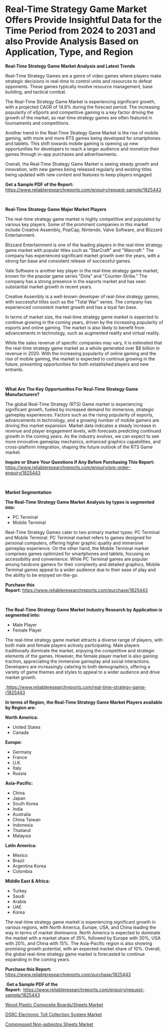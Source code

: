 <p><h1>Real-Time Strategy Game Market Offers Provide Insightful Data for the Time Period from 2024 to 2031 and also Provide Analysis Based on Application, Type, and Region</h1></p><p><strong>Real-Time Strategy Game Market Analysis and Latest Trends</strong></p>
<p><p>Real-Time Strategy Games are a genre of video games where players make strategic decisions in real-time to control units and resources to defeat opponents. These games typically involve resource management, base building, and tactical combat.</p><p>The Real-Time Strategy Game Market is experiencing significant growth, with a projected CAGR of 14.8% during the forecast period. The increasing popularity of eSports and competitive gaming is a key factor driving the growth of the market, as real-time strategy games are often featured in tournaments and competitions.</p><p>Another trend in the Real-Time Strategy Game Market is the rise of mobile gaming, with more and more RTS games being developed for smartphones and tablets. This shift towards mobile gaming is opening up new opportunities for developers to reach a larger audience and monetize their games through in-app purchases and advertisements.</p><p>Overall, the Real-Time Strategy Game Market is seeing steady growth and innovation, with new games being released regularly and existing titles being updated with new content and features to keep players engaged.</p></p>
<p><strong>Get a Sample PDF of the Report:&nbsp;</strong> <a href="https://www.reliableresearchreports.com/enquiry/request-sample/1825443">https://www.reliableresearchreports.com/enquiry/request-sample/1825443</a></p>
<p>&nbsp;</p>
<p><strong>Real-Time Strategy Game Major Market Players</strong></p>
<p><p>The real-time strategy game market is highly competitive and populated by various key players. Some of the prominent companies in this market include Creative Assembly, PopCap, Nintendo, Valve Software, and Blizzard Entertainment. </p><p>Blizzard Entertainment is one of the leading players in the real-time strategy game market with popular titles such as "StarCraft" and "Warcraft." The company has experienced significant market growth over the years, with a strong fan base and consistent release of successful games. </p><p>Vale Software is another key player in the real-time strategy game market, known for the popular game series "Dota" and "Counter-Strike." The company has a strong presence in the esports market and has seen substantial market growth in recent years.</p><p>Creative Assembly is a well-known developer of real-time strategy games, with successful titles such as the "Total War" series. The company has experienced consistent market growth and has a loyal fan base.</p><p>In terms of market size, the real-time strategy game market is expected to continue growing in the coming years, driven by the increasing popularity of esports and online gaming. The market is also likely to benefit from advancements in technology, such as augmented reality and virtual reality.</p><p>While the sales revenue of specific companies may vary, it is estimated that the real-time strategy game market as a whole generated over $8 billion in revenue in 2020. With the increasing popularity of online gaming and the rise of mobile gaming, the market is expected to continue growing in the future, presenting opportunities for both established players and new entrants.</p></p>
<p>&nbsp;</p>
<p><strong>What Are The Key Opportunities For Real-Time Strategy Game Manufacturers?</strong></p>
<p><p>The global Real-Time Strategy (RTS) Game market is experiencing significant growth, fueled by increased demand for immersive, strategic gameplay experiences. Factors such as the rising popularity of esports, advancements in technology, and a growing number of mobile gamers are driving this market expansion. Market data indicates a steady increase in revenue and player engagement levels, with forecasts predicting continued growth in the coming years. As the industry evolves, we can expect to see more innovative gameplay mechanics, enhanced graphics capabilities, and cross-platform integration, shaping the future outlook of the RTS Game market.</p></p>
<p><strong>Inquire or Share Your Questions If Any Before Purchasing This Report:</strong> <a href="https://www.reliableresearchreports.com/enquiry/pre-order-enquiry/1825443">https://www.reliableresearchreports.com/enquiry/pre-order-enquiry/1825443</a></p>
<p>&nbsp;</p>
<p><strong>Market Segmentation</strong></p>
<p><strong>The Real-Time Strategy Game Market Analysis by types is segmented into:</strong></p>
<p><ul><li>PC Terminal</li><li>Mobile Terminal</li></ul></p>
<p><p>Real-Time Strategy Games cater to two primary market types: PC Terminal and Mobile Terminal. PC Terminal market refers to games designed for personal computers, offering higher graphic quality and immersive gameplay experience. On the other hand, the Mobile Terminal market comprises games optimized for smartphones and tablets, focusing on accessibility and convenience. While PC Terminal games are popular among hardcore gamers for their complexity and detailed graphics, Mobile Terminal games appeal to a wider audience due to their ease of play and the ability to be enjoyed on-the-go.</p></p>
<p><strong>Purchase this Report:&nbsp;</strong><a href="https://www.reliableresearchreports.com/purchase/1825443">https://www.reliableresearchreports.com/purchase/1825443</a></p>
<p>&nbsp;</p>
<p><strong>The Real-Time Strategy Game Market Industry Research by Application is segmented into:</strong></p>
<p><ul><li>Male Player</li><li>Female Player</li></ul></p>
<p><p>The real-time strategy game market attracts a diverse range of players, with both male and female players actively participating. Male players traditionally dominate the market, enjoying the competitive and strategic elements of the games. However, the female player market is also gaining traction, appreciating the immersive gameplay and social interactions. Developers are increasingly catering to both demographics, offering a variety of game themes and styles to appeal to a wider audience and drive market growth.</p></p>
<p><a href="https://www.reliableresearchreports.com/real-time-strategy-game-r1825443">&nbsp;https://www.reliableresearchreports.com/real-time-strategy-game-r1825443</a></p>
<p><strong>In terms of Region, the Real-Time Strategy Game Market Players available by Region are:</strong></p>
<p>
    <p> <strong> North America: </strong>
        <ul>
            <li>United States</li>
            <li>Canada</li>
        </ul>
        </p> 
    <p> <strong> Europe: </strong>
        <ul>
            <li>Germany</li>
            <li>France</li>
            <li>U.K.</li>
            <li>Italy</li>
            <li>Russia</li>
        </ul>
        </p> 
    <p> <strong> Asia-Pacific: </strong>
        <ul>
            <li>China</li>
            <li>Japan</li>
            <li>South Korea</li>
            <li>India</li>
            <li>Australia</li>
            <li>China Taiwan</li>
            <li>Indonesia</li>
            <li>Thailand</li>
            <li>Malaysia</li>
        </ul>
        </p> 
    <p> <strong> Latin America: </strong>
        <ul>
            <li>Mexico</li>
            <li>Brazil</li>
            <li>Argentina Korea</li>
            <li>Colombia</li>
        </ul>
        </p> 
    <p> <strong> Middle East & Africa: </strong>
        <ul>
            <li>Turkey</li>
            <li>Saudi</li>
            <li>Arabia</li>
            <li>UAE</li>
            <li>Korea</li>
        </ul>
    </p>
    </p>
<p><p>The real-time strategy game market is experiencing significant growth in various regions, with North America, Europe, USA, and China leading the way in terms of market dominance. North America is expected to dominate the market with a market share of 35%, followed by Europe with 30%, USA with 20%, and China with 15%. The Asia-Pacific region is also showing promising growth potential, with an expected market share of 10%. Overall, the global real-time strategy game market is forecasted to continue expanding in the coming years.</p></p>
<p><strong>Purchase this Report: </strong><a href="https://www.reliableresearchreports.com/purchase/1825443">https://www.reliableresearchreports.com/purchase/1825443</a></p>
<p>&nbsp;<strong>Get a Sample PDF of the Report:&nbsp;&nbsp;</strong><a href="https://www.reliableresearchreports.com/enquiry/request-sample/1825443">https://www.reliableresearchreports.com/enquiry/request-sample/1825443</a></p>
<p><strong></strong></p>
<p><p><a href="https://www.linkedin.com/pulse/wood-plastic-composite-boardssheets-market-size-share-amp-trends-b5qne?trackingId=sigRxG6cSiYfzOQUoXEnmw%3D%3D">Wood Plastic Composite Boards/Sheets Market</a></p><p><a href="https://github.com/HenrietteMills1/Market-Research-Report-List-1/blob/main/dsrc-electronic-toll-collection-system-market.md">DSRC Electronic Toll Collection System Market</a></p><p><a href="https://www.linkedin.com/pulse/compressed-non-asbestos-sheets-market-size-growth-segmentation-c6sae?trackingId=nC0Jww2UdCbyfFV1medfkA%3D%3D">Compressed Non-asbestos Sheets Market</a></p></p>